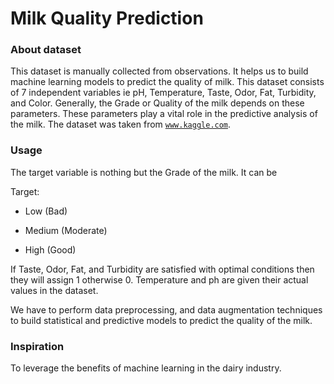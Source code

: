 # Milk Quality Prediction

### About dataset
This dataset is manually collected from observations. It helps us to build machine learning models to predict the quality of milk.
This dataset consists of 7 independent variables ie pH, Temperature, Taste, Odor, Fat, Turbidity, and Color.
Generally, the Grade or Quality of the milk depends on these parameters. These parameters play a vital role in the predictive analysis of the milk. The dataset was taken from <code>www.kaggle.com</code>.

### Usage
The target variable is nothing but the Grade of the milk. It can be

Target:

- Low (Bad)

- Medium (Moderate)

- High (Good)

If Taste, Odor, Fat, and Turbidity are satisfied with optimal conditions then they will assign 1 otherwise 0.
Temperature and ph are given their actual values in the dataset.

We have to perform data preprocessing, and data augmentation techniques to build statistical and predictive models to predict the quality of the milk.

### Inspiration
To leverage the benefits of machine learning in the dairy industry.

